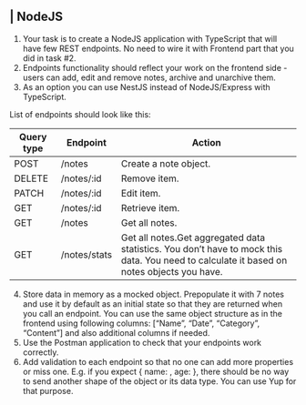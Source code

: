 ## | NodeJS

1.	Your task is to create a NodeJS application with TypeScript that will have few REST endpoints. No need to wire it with Frontend part that you did in task #2.
2.	Endpoints functionality should reflect your work on the frontend side - users can add, edit and remove notes, archive and unarchive them.
3.	As an option you can use NestJS instead of NodeJS/Express with TypeScript.

List of endpoints should look like this:
 
| Query type | Endpoint | Action | 
| ------ | ------ | ------ |
| POST | /notes | Create a note object. |
| DELETE | /notes/:id | Remove item. |
| PATCH | /notes/:id | Edit item. |
| GET | /notes/:id | Retrieve item. |
| GET | /notes | Get all notes. |
| GET | /notes/stats | Get all notes.Get aggregated data statistics. You don’t have to mock this data. You need to calculate it based on notes objects you have. |

4.	Store data in memory as a mocked object. Prepopulate it with 7 notes and use it by default as an initial state so that they are returned when you call an endpoint. You can use the same object structure as in the frontend using following columns: [“Name”, “Date”, “Category”, “Content”] and also additional columns if needed.
5.	Use the Postman application to check that your endpoints work correctly.
6.	Add validation to each endpoint so that no one can add more properties or miss one. E.g. if you expect { name: <string>, age: <integer> }, there should be no way to send another shape of the object or its data type. You can use Yup for that purpose.

